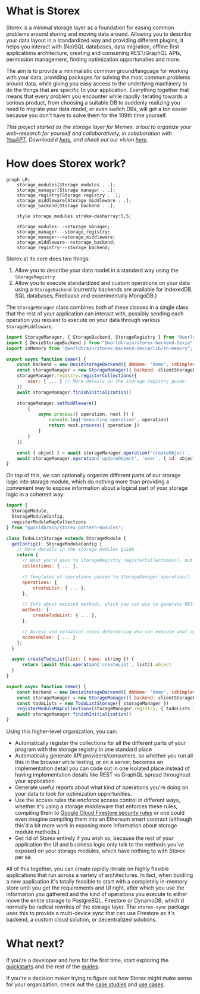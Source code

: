 # What is Storex

Storex is a minimal storage layer as a foundation for easing common problems around storing and moving data around. Allowing you to describe your data layout in a standardized way and providing different plugins, it helps you interact with (No)SQL databases, data migration, offline first applications architecture, creating and consuming REST/GraphQL APIs, permission management, finding optimization opportunaties and more.

The aim is to provide a minimalistic common ground/language for working with your data, providing packages for solving the most common problems around data, while giving you easy access to the underlying machinery to do the things that are specific to your application. Everything together that means that every problem you encounter while rapidly iterating towards a serious product, from choosing a suitable DB to suddenly realizing you need to migrate your data model, or even switch DBs, will get a ton easier because you don't have to solve them for the 109th time yourself.

_This project started as the storage layer for Memex, a tool to organize your web-research for yourself and collaboratively, in collaboration with [YouAPT](https://www.youapt.eu/). Download it [here](https://worldbrain.io/), and check out our vision [here](https://worldbrain.io/vision)._

# How does Storex work?

```mermaid
graph LR;
    storage_modules[Storage modules . .];
    storage_manager[Storage manager . .];
    storage_registry[Storage registry . .];
    storage_middleware[Storage middleware . .];
    storage_backend[Storage backend . .];

    style storage_modules stroke-dasharray:5,5;

    storage_modules-.->storage_manager;
    storage_manager---storage_registry;
    storage_manager-->storage_middleware;
    storage_middleware-->storage_backend;
    storage_registry---storage_backend;
```

Storex at its core does two things:

1. Allow you to describe your data model in a standard way using the `StorageRegistry`
1. Allow you to execute standardized and custom operations on your data using a `StorageBackend` (currently backends are available for IndexedDB, SQL databases, Firebaase and experimentally MongoDB.)

The `StorageManager` class combines both of these classes in a single class that the rest of your application can interact with, possibly sending each operation you request to execute on your data through various `StorageMiddleware`.

```js
import StorageManager, { StorageBackend, StorageRegistry } from "@worldbrain/storex";
import { DexieStorageBackend } from "@worldbrain/storex-backend-dexie";
import inMemory from "@worldbrain/storex-backend-dexie/lib/in-memory";

export async function demo() {
    const backend = new DexieStorageBackend({ dbName: 'demo', idbImplementation: inMemory() })
    const storageManager = new StorageManager({ backend: clientStorageBackend })
    storageManager.registry.registerCollections({
        user: { ... } // More details in the storage registry guide
    })
    await storageManager.finishInitialization()

    storageManager.setMiddleware([
        {
            async process({ operation, next }) {
                console.log('executing operation', operation)
                return next.process({ operation })
            }
        }
    ])

    const { object } = await storageManager.operation('createObject', 'user', { displayName: 'Jane' })
    await storageManager.operation('updateObject', 'user', { id: object.id }, { displayName: 'Jane Doe' })
}
```

On top of this, we can optionally organize different parts of our storage logic into storage module, which do nothing more than providing a convenient way to expose information about a logical part of your storage logic in a coherent way:

```js
import {
  StorageModule,
  StorageModuleConfig,
  registerModuleMapCollections
} from "@worldbrain/storex-pattern-modules";

class TodoListStorage extends StorageModule {
  getConfig(): StorageModuleConfig {
    // More details in the storage modules guide
    return {
      // What you'd pass to StorageRegistry.registerCollections(), but with a bit more info
      collections: { ... },

      // Templates of operations passed to StorageManager.operation()
      operations: {
          createList: { ... },
      },

      // Info about exposed methods, which you can use to generate REST/GraphQL endpoints for example
      methods: {
          createTodoList: { ... },
      },

      // Access and valdation rules determining who can execute what operations on what data
      accessRules: { ... }
    };
  }

  async createTodoList(list: { name: string }) {
      return (await this.operation('createList', list)).object
  }
}

export async function demo() {
    const backend = new DexieStorageBackend({ dbName: 'demo', idbImplementation: inMemory() })
    const storageManager = new StorageManager({ backend: clientStorageBackend })
    const todoLists = new TodoListStorage({ storageManager })
    registerModuleMapCollections(storageManager.registry, { todoLists })
    await storageManager.finishInitialization()
}
```

Using this higher-level organization, you can:

- Automatically register the collections for all the different parts of your program with the storage registry in one standard place
- Automatically generate API providers/consumers, so whether you run all this in the browser while testing, or on a server, becomes an implementation detail you can code out in one isolated place instead of having implementation details like REST vs GraphQL spread throughout your application.
- Generate useful reports about what kind of operations you're doing on your data to look for optimization opportunities.
- Use the access rules the encforce access control in different ways, whether it's using a storage middleware that enforces these rules, compiling them to [Google Cloud Firestore security rules](https://firebase.google.com/docs/firestore/security/get-started) or one could even imagine compiling them into an Ethereum smart contract (although this'd a bit more work in exposing more information about storage module methods.)
- Get rid of Storex entirely if you wish so, because the rest of your application the UI and business logic only talk to the methods you've exposed on your storage modules, which have nothing to with Storex per ṡé.

All of this together, you can create rapidly iterate on highly flexible applications that run across a variety of architectures. In fact, when buidling a new application it's totally feasible to start with a completely in-memory store until you get the requirements and UI right, after which you use the information you gathered and the kind of operations you execute to either move the entire storage to PostgreSQL, Firestore or DynamoDB, which'd normally be radical rewrites of the storage layer. The `storex-sync` package uses this to provide a multi-device sync that can use Firestore as it's backend, a custom cloud solution, or decentralized solutions.

# What next?

If you're a developer and here for the first time, start exploring the [quickstarts](/guides/quickstarts/) and the rest of the [guides](/guides/). <!-- Be sure to check out the [Best practices](/best-practices/) after that though. -->

<!-- If you want to see Storex working with the database of your choice, check out the guide on [creating a new storage backend](/advanced-usage/creating-storage-backend/) -->

If you're a decision maker trying to figure out how Storex might make sense for your organization, check out the [case studies](/case-studies/) and [use cases](/use-cases/).
